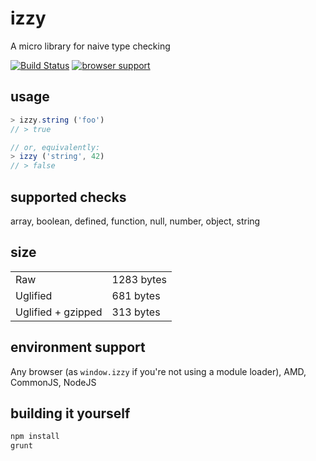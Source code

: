 # izzy

A micro library for naive type checking

[![Build Status](https://travis-ci.org/eighttrackmind/izzy.png)](https://travis-ci.org/eighttrackmind/izzy.png)
[![browser support](https://ci.testling.com/eighttrackmind/izzy.png)](https://ci.testling.com/eighttrackmind/izzy)

## usage

```js
> izzy.string ('foo')
// > true

// or, equivalently:
> izzy ('string', 42)
// > false
```

## supported checks

array, boolean, defined, function, null, number, object, string

## size

|						|				|
|-----------------------|---------------|
| Raw					| 1283 bytes	|
| Uglified				| 681 bytes		|
| Uglified + gzipped	| 313 bytes		|

## environment support

Any browser (as `window.izzy` if you're not using a module loader), AMD, CommonJS, NodeJS

## building it yourself

```bash
npm install
grunt
```